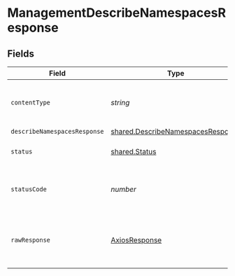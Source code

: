 # ManagementDescribeNamespacesResponse


## Fields

| Field                                                                                  | Type                                                                                   | Required                                                                               | Description                                                                            |
| -------------------------------------------------------------------------------------- | -------------------------------------------------------------------------------------- | -------------------------------------------------------------------------------------- | -------------------------------------------------------------------------------------- |
| `contentType`                                                                          | *string*                                                                               | :heavy_check_mark:                                                                     | HTTP response content type for this operation                                          |
| `describeNamespacesResponse`                                                           | [shared.DescribeNamespacesResponse](../../models/shared/describenamespacesresponse.md) | :heavy_minus_sign:                                                                     | OK                                                                                     |
| `status`                                                                               | [shared.Status](../../models/shared/status.md)                                         | :heavy_minus_sign:                                                                     | Default error response                                                                 |
| `statusCode`                                                                           | *number*                                                                               | :heavy_check_mark:                                                                     | HTTP response status code for this operation                                           |
| `rawResponse`                                                                          | [AxiosResponse](https://axios-http.com/docs/res_schema)                                | :heavy_minus_sign:                                                                     | Raw HTTP response; suitable for custom response parsing                                |